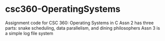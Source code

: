 # csc360-OperatingSystems
Assignment code for CSC 360: Operating Systems in C
Assn 2 has three parts: snake scheduling, data parallelism, and dining philosophers
Assn 3 is a simple log file system
